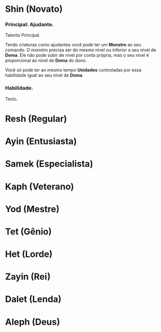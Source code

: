 # Shin (Novato)

### Principal: Ajudante.

Talento Principal.

Tendo criaturas como ajudantes você pode ter um **Monstro** ao seu comando. O monstro precisa ser do mesmo nível ou inferior a seu nível de **Doma**. Ele não pode subir de nível por conta própria, mas o seu nível é proporcional ao nível de **Doma** do dono.

Você só pode ter ao mesmo tempo **Unidades** controladas por essa habilidade igual ao seu nível de **Doma**.

### Habilidade.

Texto.

# Resh (Regular)

# Ayin (Entusiasta)

# Samek (Especialista)

# Kaph (Veterano)

# Yod (Mestre)

# Tet (Gênio)

# Het (Lorde)

# Zayin (Rei)

# Dalet (Lenda)

# Aleph (Deus)
